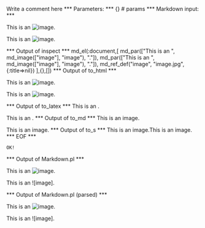 Write a comment here
*** Parameters: ***
{} # params 
*** Markdown input: ***

This is an ![image][].

This is an ![image].

[image]: image.jpg

*** Output of inspect ***
md_el(:document,[
	md_par(["This is an ", md_image(["image"], "image"), "."]),
	md_par(["This is an ", md_image(["image"], "image"), "."]),
	md_ref_def("image", "image.jpg", {:title=>nil})
],{},[])
*** Output of to_html ***
<p>This is an <img src='image.jpg' alt='image' />.</p>

<p>This is an <img src='image.jpg' alt='image' />.</p>
*** Output of to_latex ***
This is an .

This is an .
*** Output of to_md ***
This is an image.

This is an image.
*** Output of to_s ***
This is an image.This is an image.
*** EOF ***



	OK!



*** Output of Markdown.pl ***
<p>This is an <img src="image.jpg" alt="image" />.</p>

<p>This is an ![image].</p>

*** Output of Markdown.pl (parsed) ***
<div
    ><p>This is an <img src='image.jpg' alt='image'
      />.</p
    ><p>This is an ![image].</p
  ></div
>